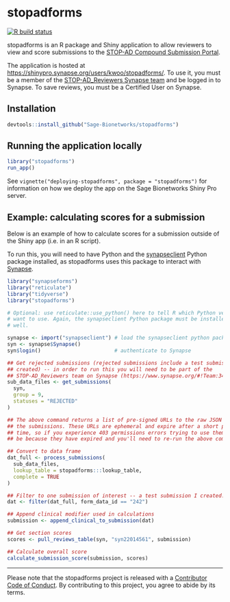 <!-- README.md is generated from README.Rmd. Please edit that file -->

stopadforms
===========

<!-- badges: start -->

[![R build
status](https://github.com/Sage-Bionetworks/stopadforms/workflows/R-CMD-check/badge.svg)](https://github.com/Sage-Bionetworks/stopadforms/actions)
<!-- badges: end -->

stopadforms is an R package and Shiny application to allow reviewers to
view and score submissions to the [STOP-AD Compound Submission
Portal](https://stopadportal.synapse.org/#/).

The application is hosted at
<https://shinypro.synapse.org/users/kwoo/stopadforms/>. To use it, you
must be a member of the [STOP-AD\_Reviewers Synapse
team](https://www.synapse.org/#!Team:3403721) and be logged in to
Synapse. To save reviews, you must be a Certified User on Synapse.

Installation
------------

``` r
devtools::install_github("Sage-Bionetworks/stopadforms")
```

Running the application locally
-------------------------------

``` r
library("stopadforms")
run_app()
```

See `vignette("deploying-stopadforms", package = "stopadforms")` for
information on how we deploy the app on the Sage Bionetworks Shiny Pro
server.

Example: calculating scores for a submission
--------------------------------------------

Below is an example of how to calculate scores for a submission outside
of the Shiny app (i.e. in an R script).

To run this, you will need to have Python and the
[synapseclient](https://python-docs.synapse.org/build/html/index.html)
Python package installed, as stopadforms uses this package to interact
with [Synapse](https://www.synapse.org).

``` r
library("synapseforms")
library("reticulate")
library("tidyverse")
library("stopadforms")

# Optional: use reticulate::use_python() here to tell R which Python version you
# want to use. Again, the synapseclient Python package must be installed as
# well.

synapse <- import("synapseclient") # load the synapseclient python package
syn <- synapse$Synapse()
syn$login()                        # authenticate to Synapse

## Get rejected submissions (rejected submissions include a test submission I
## created) -- in order to run this you will need to be part of the
## STOP-AD_Reviewers team on Synapse (https://www.synapse.org/#!Team:3403721)
sub_data_files <- get_submissions(
  syn,
  group = 9,
  statuses = "REJECTED"
)

## The above command returns a list of pre-signed URLs to the raw JSON data for
## the submissions. These URLs are ephemeral and expire after a short period of
## time, so if you experience 403 permissions errors trying to use them, it may
## be because they have expired and you'll need to re-run the above command.

## Convert to data frame
dat_full <- process_submissions(
  sub_data_files,
  lookup_table = stopadforms:::lookup_table,
  complete = TRUE
)

## Filter to one submission of interest -- a test submission I created.
dat <- filter(dat_full, form_data_id == "242")

## Append clinical modifier used in calculations
submission <- append_clinical_to_submission(dat)

## Get section scores
scores <- pull_reviews_table(syn, "syn22014561", submission)

## Calculate overall score
calculate_submission_score(submission, scores)
```

------------------------------------------------------------------------

Please note that the stopadforms project is released with a [Contributor
Code of Conduct](.github/CODE_OF_CONDUCT.md). By contributing to this
project, you agree to abide by its terms.
